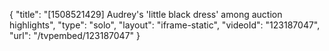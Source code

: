 {
    "title": "[1508521429] Audrey's 'little black dress' among auction highlights",
    "type": "solo",
    "layout": "iframe-static",
    "videoId": "123187047",
    "url": "\/tvpembed\/123187047"
}